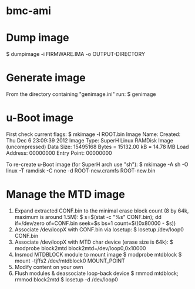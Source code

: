 bmc-ami
=======

Dump image
=============
$ dumpimage -i FIRMWARE.IMA -o OUTPUT-DIRECTORY

Generate image
==============
From the directory containing "genimage.ini" run:
$ genimage

u-Boot image
============
First check current flags:
$ mkimage -l ROOT.bin
Image Name:
Created:      Thu Dec  6 23:09:39 2012
Image Type:   SuperH Linux RAMDisk Image (uncompressed)
Data Size:    15495168 Bytes = 15132.00 kB = 14.78 MB
Load Address: 00000000
Entry Point:  00000000

To re-create u-Boot image (for SuperH arch use "sh"):
$ mkimage -A sh -O linux -T ramdisk -C none -d ROOT-new.cramfs ROOT-new.bin

Manage the MTD image
====================
1. Expand extracted CONF.bin to the minimal erase block count (8 by 64k, maximum is around 1.5M):
$ s=$(stat -c "%s" CONF.bin); dd if=/dev/zero of=CONF.bin seek=$s bs=1 count=$((0x80000 - $s))
2. Associate /dev/loopX with CONF.bin via losetup:
$ losetup /dev/loop0 CONF.bin
3. Associate /dev/loopX with MTD char device (erase size is 64k):
$ modprobe block2mtd block2mtd=/dev/loop0,0x10000
4. Insmod MTDBLOCK module to mount image
$ modprobe mtdblock
$ mount -tjffs2 /dev/mtdblock0 MOUNT_POINT
5. Modify content on your own
6. Flush modules & deassociate loop-back device
$ rmmod mtdblock; rmmod block2mtd
$ losetup -d /dev/loop0
